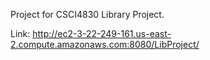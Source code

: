 Project for CSCI4830 Library Project.

Link: http://ec2-3-22-249-161.us-east-2.compute.amazonaws.com:8080/LibProject/

